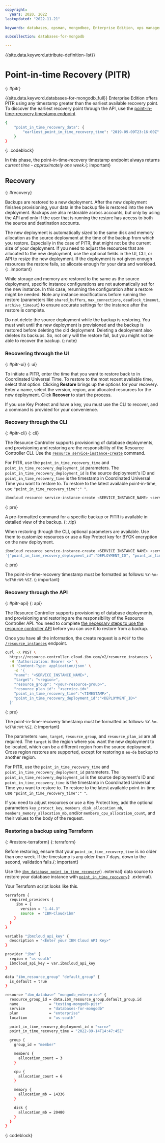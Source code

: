```yaml
---
copyright:
  years: 2020, 2022
lastupdated: "2022-11-21"

keywords: databases, opsman, mongodbee, Enterprise Edition, ops manager, pitr, mongodb point-in-time recovery, mongodb pitr, mongodb terraform

subcollection: databases-for-mongodb

---
```


{{site.data.keyword.attribute-definition-list}}

# Point-in-time Recovery (PITR)
{: #pitr}

{{site.data.keyword.databases-for-mongodb_full}} Enterprise Edition offers PITR using any timestamp greater than the earliest available recovery point. To discover the earliest recovery point through the API, use the [point-in-time-recovery timestamp endpoint](https://cloud.ibm.com/apidocs/cloud-databases-api/cloud-databases-api-v5#capability).

```sh
{
    "point_in_time_recovery_data": {
        "earliest_point_in_time_recovery_time": "2019-09-09T23:16:00Z"
    }
}
```
{: .codeblock}

In this phase, the point-in-time-recovery timestamp endpoint always returns *current time* - *approximately one week*.{: important}

## Recovery
{: #recovery}

Backups are restored to a new deployment. After the new deployment finishes provisioning, your data in the backup file is restored into the new deployment. Backups are also restorable across accounts, but only by using the API and only if the user that is running the restore has access to both the source and destination accounts. 

The new deployment is automatically sized to the same disk and memory allocation as the source deployment at the time of the backup from which you restore. Especially in the case of PITR, that might not be the current size of your deployment. If you need to adjust the resources that are allocated to the new deployment, use the optional fields in the UI, CLI, or API to resize the new deployment. If the deployment is not given enough resources the restore fails, so allocate enough for your data and workload.
{: .important}

While storage and memory are restored to the same as the source deployment, specific instance configurations are not automatically set for the new instance. In this case, rerunning the configuration after a restore might be needed. Note any instance modifications before running the restore (parameters like `shared_buffers`, `max_connections`, `deadlock_timeout`, `archive_timeout`) to ensure accurate settings for the instance after the restore is complete.

Do not delete the source deployment while the backup is restoring. You must wait until the new deployment is provisioned and the backup is restored before deleting the old deployment. Deleting a deployment also deletes its backups. So, not only will the restore fail, but you might not be able to recover the backup.
{: note}

### Recovering through the UI
{: #pitr-ui}
{: ui}

To initiate a PITR, enter the time that you want to restore back to in Coordinated Universal Time. To restore to the most recent available time, select that option. Clicking **Restore** brings up the options for your recovery. Enter a name, select the version, region, and allocated resources for the new deployment. Click **Recover** to start the process.

If you use Key Protect and have a key, you must use the CLI to recover, and a command is provided for your convenience.

### Recovery through the CLI
{: #pitr-cli}
{: cli}

The Resource Controller supports provisioning of database deployments, and provisioning and restoring are the responsibility of the Resource Controller CLI. Use the [`resource service-instance-create`](/docs/cli?topic=cli-ibmcloud_commands_resource#ibmcloud_resource_service_instance_create) command.

For PITR, use the `point_in_time_recovery_time` and `point_in_time_recovery_deployment_id` parameters. The `point_in_time_recovery_deployment_id` is the source deployment's ID and `point_in_time_recovery_time` is the timestamp in Coordinated Universal Time you want to restore to. To restore to the latest available point-in-time, use `"point_in_time_recovery_time":" "`.

```sh
ibmcloud resource service-instance-create <SERVICE_INSTANCE_NAME> <service-id> <region> -p '{"point_in_time_recovery_deployment_id":"DEPLOYMENT_ID", "point_in_time_recovery_time":"TIMESTAMP", "version":" "}'
```
{: pre}

A pre-formatted command for a specific backup or PITR is available in detailed view of the backup.
{: .tip}

When restoring through the CLI, optional parameters are available. Use them to customize resources or use a Key Protect key for BYOK encryption on the new deployment.
```sh
ibmcloud resource service-instance-create <SERVICE_INSTANCE_NAME> <service-id> standard <region> <--service-endpoints SERVICE_ENDPOINTS_TYPE> -p
'{"point_in_time_recovery_deployment_id":"DEPLOYMENT_ID", "point_in_time_recovery_time":"TIMESTAMP","key_protect_key":"KEY_PROTECT_KEY_CRN", "members_disk_allocation_mb":"DESIRED_DISK_IN_MB", "members_memory_allocation_mb":"DESIRED_MEMORY_IN_MB", "members_cpu_allocation_count":"NUMBER_OF_CORES", "version":" "}'
```
{: pre}

The point-in-time-recovery timestamp must be formatted as follows: `%Y-%m-%dT%H:%M:%SZ`.
{: important}

### Recovery through the API
{: #pitr-api}
{: api}

The Resource Controller supports provisioning of database deployments, and provisioning and restoring are the responsibility of the Resource Controller API. You need to complete [the necessary steps to use the resource controller API](/docs/databases-for-postgresql?topic=cloud-databases-provisioning#provisioning-through-the-resource-controller-api) before you can use it to restore from a backup. 

Once you have all the information, the create request is a `POST` to the [`/resource_instances`](https://{DomainName}/apidocs/resource-controller#create-provision-a-new-resource-instance) endpoint.

```sh
curl -X POST \
  https://resource-controller.cloud.ibm.com/v2/resource_instances \
  -H 'Authorization: Bearer <>' \
  -H 'Content-Type: application/json' \
    -d '{
    "name": "<SERVICE_INSTANCE_NAME>",
    "target": "<region>",
    "resource_group": "<your-resource-group>",
    "resource_plan_id": "<service-id>"
    "point_in_time_recovery_time":"<TIMESTAMP>",
    "point_in_time_recovery_deployment_id":"<DEPLOYMENT_ID>"
  }'
```
{: pre}

The point-in-time-recovery timestamp must be formatted as follows: `%Y-%m-%dT%H:%M:%SZ`.
{: important}

The parameters `name`, `target`, `resource_group`, and `resource_plan_id` are all required. The `target` is the region where you want the new deployment to be located, which can be a different region from the source deployment. Cross region restores are supported, except for restoring a `eu-de` backup to another region.

For PITR, use the `point_in_time_recovery_time` and `point_in_time_recovery_deployment_id` parameters. The `point_in_time_recovery_deployment_id` is the source deployment's ID and `point_in_time_recovery_time` is the timestamp in Coordinated Universal Time you want to restore to. To restore to the latest available point-in-time use `"point_in_time_recovery_time":" "`.

If you need to adjust resources or use a Key Protect key, add the optional parameters `key_protect_key`, `members_disk_allocation_mb`, `members_memory_allocation_mb`, and/or `members_cpu_allocation_count`, and their values to the body of the request.

### Restoring a backup using Terraform
{: #restore-terraform}
{: terraform}

Before restoring, ensure that your `point_in_time_recovery_time` is no older than one week. If the timestamp is any older than 7 days, down to the second, validation fails.{: important}

Use the [`ibm_database_point_in_time_recovery`](https://registry.terraform.io/providers/IBM-Cloud/ibm/latest/docs/data-sources/database_pitr){: .external} data source to restore your database instance with [`point_in_time_recovery`](https://registry.terraform.io/providers/IBM-Cloud/ibm/latest/docs/resources/database#sample-database-instance-by-using-point_in_time_recovery){: .external}.

Your Terraform script looks like this. 
```sh
terraform {
  required_providers {
     ibm = {
       version = "1.44.3"
       source  = "IBM-Cloud/ibm"
    }
  }
}

variable "ibmcloud_api_key" {
  description = "<Enter your IBM Cloud API Key>"
}

provider "ibm" {
  region = "us-south"
  ibmcloud_api_key = var.ibmcloud_api_key
}

data "ibm_resource_group" "default_group" {
  is_default = true
}

resource "ibm_database" "mongodb_enterprise" {
  resource_group_id = data.ibm_resource_group.default_group.id
  name              = "testing-mongodb-pitr"
  service           = "databases-for-mongodb"
  plan              = "enterprise"
  location          = "us-south"

  point_in_time_recovery_deployment_id = "<crn>"
  point_in_time_recovery_time = "2022-09-14T14:47:45Z"

  group {
    group_id = "member"

    members {
      allocation_count = 3
    }

    cpu {
      allocation_count = 6
    }

    memory {
      allocation_mb = 14336
    }

    disk {
      allocation_mb = 20480
    }
  }
}
```
{: codeblock}
 
